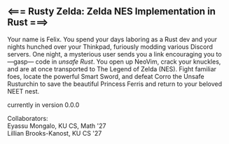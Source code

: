 ## <=== Rusty Zelda: Zelda NES Implementation in Rust ===> 

Your name is Felix. You spend your days laboring as a Rust dev and your nights hunched over your Thinkpad,
furiously modding various Discord servers. One night, a mysterious user sends you a link encouraging you to —gasp— code in
*unsafe Rust*. You open up NeoVim, crack your knuckles, and are at once transported to The Legend of Zelda (NES). Fight
familiar foes, locate the powerful Smart Sword, and defeat Corro the Unsafe Rusturchin to save the beautiful Princess Ferris and return to your
beloved NEET nest. 

currently in version 0.0.0 

Collaborators: <br>
Eyassu Mongalo, KU CS, Math '27 <br>
Lillian Brooks-Kanost, KU CS '27


